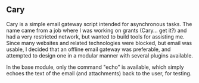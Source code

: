 Cary
----

Cary is a simple email gateway script intended for asynchronous tasks.
The name came from a job where I was working on grants (Cary... get it?)
and had a very restricted network, but wanted to build tools for assisting
me.  Since many websites and related technologies were blocked, but email
was usable, I decided that an offline email gateway was preferable,
and attempted to design one in a modular manner with several plugins
available.

In the base module, only the command "echo" is available, which simply echoes
the text of the email (and attachments) back to the user, for testing.
